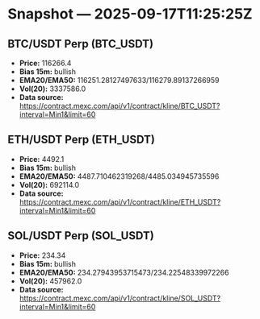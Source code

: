 # Snapshot — 2025-09-17T11:25:25Z

## BTC/USDT Perp (BTC_USDT)
- **Price:** 116266.4
- **Bias 15m:** bullish
- **EMA20/EMA50:** 116251.28127497633/116279.89137266959
- **Vol(20):** 3337586.0
- **Data source:** https://contract.mexc.com/api/v1/contract/kline/BTC_USDT?interval=Min1&limit=60

## ETH/USDT Perp (ETH_USDT)
- **Price:** 4492.1
- **Bias 15m:** bullish
- **EMA20/EMA50:** 4487.710462319268/4485.034945735596
- **Vol(20):** 692114.0
- **Data source:** https://contract.mexc.com/api/v1/contract/kline/ETH_USDT?interval=Min1&limit=60

## SOL/USDT Perp (SOL_USDT)
- **Price:** 234.34
- **Bias 15m:** bullish
- **EMA20/EMA50:** 234.27943953715473/234.22548339972266
- **Vol(20):** 457962.0
- **Data source:** https://contract.mexc.com/api/v1/contract/kline/SOL_USDT?interval=Min1&limit=60
